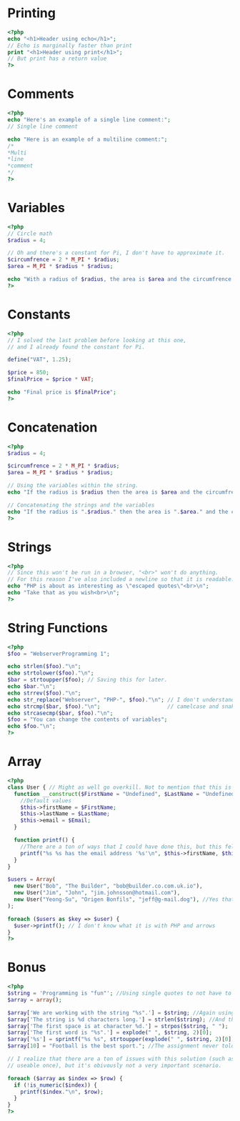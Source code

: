# Printing #

```php
<?php
echo "<h1>Header using echo</h1>";
// Echo is marginally faster than print
print "<h1>Header using print</h1>";
// But print has a return value
?>
```
<script src="//repl.it/embed/KkFe/6.js"></script>

# Comments #

```php
<?php
echo "Here's an example of a single line comment:";
// Single line comment

echo "Here is an example of a multiline comment:";
/*
*Multi
*line
*comment
*/
?>
```
<script src="//repl.it/embed/Kuvu/0.js"></script>

# Variables #

```php
<?php
// Circle math
$radius = 4;

// Oh and there's a constant for Pi, I don't have to approximate it.
$circumfrence = 2 * M_PI * $radius;
$area = M_PI * $radius * $radius;

echo "With a radius of $radius, the area is $area and the circumfrence $circumfrence.";
?>
```
<script src="//repl.it/embed/KuwR/0.js"></script>

# Constants #

```php
<?php
// I solved the last problem before looking at this one,
// and I already found the constant for Pi.

define("VAT", 1.25);

$price = 850;
$finalPrice = $price * VAT;

echo "Final price is $finalPrice";
?>
```
<script src="//repl.it/embed/Kuw2/0.js"></script>

# Concatenation #

```php
<?php
$radius = 4;

$circumfrence = 2 * M_PI * $radius;
$area = M_PI * $radius * $radius;

// Using the variables within the string.
echo "If the radius is $radius then the area is $area and the circumfrence is $circumfrence.\n";

// Concatenating the strings and the variables
echo "If the radius is ".$radius." then the area is ".$area." and the circumfrence is ".$circumfrence."\n";
?>
```
<script src="//repl.it/embed/Kuwc/0.js"></script>

# Strings #

```php
<?php
// Since this won't be run in a browser, "<br>" won't do anything.
// For this reason I've also included a newline so that it is readable.
echo "PHP is about as interesting as \"escaped quotes\"<br>\n";
echo "Take that as you wish<br>\n";
?>
```
<script src="//repl.it/embed/MkZW/0.js"></script>

# String Functions #

```php
<?php
$foo = "WebserverProgramming 1";

echo strlen($foo)."\n";
echo strtolower($foo)."\n";
$bar = strtoupper($foo); // Saving this for later.
echo $bar."\n";
echo strrev($foo)."\n";
echo str_replace("Webserver", "PHP-", $foo)."\n"; // I don't understand why PHP mixes
echo strcmp($bar, $foo)."\n";                     // camelcase and snake case.
echo strcasecmp($bar, $foo)."\n";
$foo = "You can change the contents of variables";
echo $foo."\n";
?>
```

<script src="//repl.it/embed/KyUm/0.js"></script>

# Array #

```php
<?php
class User { // Might as well go overkill. Not to mention that this is a more long-term solution
  function __construct($FirstName = "Undefined", $LastName = "Undefined", $Email = "Undefined") {
    //Default values
    $this->firstName = $FirstName;
    $this->lastName = $LastName;
    $this->email = $Email;
  }

  function printf() {
    //There are a ton of ways that I could have done this, but this felt the simplest
    printf("%s %s has the email address '%s'\n", $this->firstName, $this->lastName, $this->email);
  }
}

$users = Array(
  new User("Bob", "The Builder", "bob@builder.co.com.uk.io"),
  new User("Jim", "John", "jim.johnsson@hotmail.com"),
  new User("Yeong-Su", "Origen Bonfils", "jeff@g-mail.dog"), //Yes that's a real TLD
);

foreach ($users as $key => $user) {
  $user->printf(); // I don't know what it is with PHP and arrows
}
?>
```
<script src="//repl.it/embed/MkZh/0.js"></script>

# Bonus #

```php
<?php
$string = 'Programming is "fun"'; //Using single quotes to not have to escape the double quotes
$array = array();

$array['We are working with the string "%s".'] = $string; //Again using single quotes for this reason
$array['The string is %d characters long.'] = strlen($string); //And then keep using them for consistency
$array['The first space is at character %d.'] = strpos($string, " ");
$array['The first word is "%s".'] = explode(" ", $string, 2)[0];
$array['%s'] = sprintf("%s %s", strtoupper(explode(" ", $string, 2)[0]), explode(" ", $string, 2)[1]);
$array[10] = "Football is the best sport."; //The assignment never told me to print this one, so I won't

// I realize that there are a ton of issues with this solution (such as a single string only being
// useable once), but it's obivously not a very important scenario.

foreach ($array as $index => $row) {
  if (!is_numeric($index)) {
    printf($index."\n", $row);
  }
}
?>
```
<script src="//repl.it/embed/LlJo/2.js"></script>
